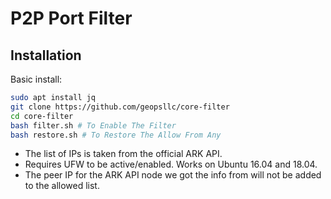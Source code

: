 # P2P Port Filter

## Installation

Basic install:
```sh
sudo apt install jq
git clone https://github.com/geopsllc/core-filter
cd core-filter
bash filter.sh # To Enable The Filter
bash restore.sh # To Restore The Allow From Any
```

- The list of IPs is taken from the official ARK API.
- Requires UFW to be active/enabled. Works on Ubuntu 16.04 and 18.04.
- The peer IP for the ARK API node we got the info from will not be added to the allowed list.
